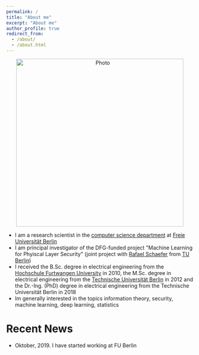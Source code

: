 ```yaml
---
permalink: /
title: "About me"
excerpt: "About me"
author_profile: true
redirect_from: 
  - /about/
  - /about.html
---
```


<p align="center">
  <img src="https://Fritschek.github.io/files/about.jpg?raw=true" alt="Photo" style="width: 450px;"/> 
</p>

* I am a research scientist in the [computer science department](https://www.mi.fu-berlin.de/en/index.html) at [Freie Universität Berlin](https://www.fu-berlin.de/en/index.html)
* I am principal investigator of the DFG-funded project "Machine Learning for Phyiscal Layer Security"
 (joint project with [Rafael Schaefer](http://www.user.tu-berlin.de/rafaelfs/) from [TU Berlin](https://www.tu-berlin.de/menue/home/parameter/en/))
 * I received the B.Sc. degree in electrical engineering from the [Hochschule Furtwangen University](https://www.hs-furtwangen.de/en/) in 2010, the M.Sc. degree in electrical engineering from the [Technische Universität Berlin](https://www.tu-berlin.de/menue/home/parameter/en/) in 2012 and the Dr.-Ing. (PhD) degree in electrical engineering from the Technische Universität Berlin in 2018
 * Im generally interested in the topics information theory, security, machine learning, deep learning, statistics

# Recent News
* Oktober, 2019. I have started working at FU Berlin

